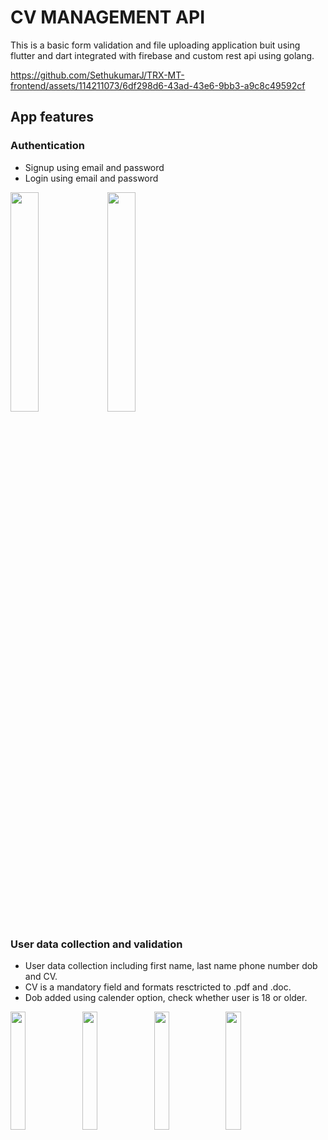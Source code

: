# CV MANAGEMENT API
This is a basic form validation and file uploading application buit using flutter and dart integrated with firebase and custom rest api using golang.





https://github.com/SethukumarJ/TRX-MT-frontend/assets/114211073/6df298d6-43ad-43e6-9bb3-a9c8c49592cf


## App features

### Authentication
  * Signup using email and password
  * Login using email and password
<p>
  <image src = "https://github.com/SethukumarJ/TRX-MT-frontend/assets/114211073/80b62ef7-63f8-4c84-969c-c1b1700df8c4" width = "30%" height = "30%" />
  <image src = "https://github.com/SethukumarJ/TRX-MT-frontend/assets/114211073/8bc5eee3-805f-4d96-a9ab-dc442a8b863e" width = "30%" height = "30%" />
  
</p>

### User data collection and validation
  * User data collection including first name, last name phone number dob and CV.
  * CV is a mandatory field and formats resctricted to .pdf and .doc.
  * Dob added using calender option, check whether user is 18 or older.
  
  <p>
     <image src = "https://github.com/SethukumarJ/TRX-MT-frontend/assets/114211073/5a8c06c6-170e-4199-8ca1-8889eb91d6b9" width = "22%" height = "22%" />
     <image src = "https://github.com/SethukumarJ/TRX-MT-frontend/assets/114211073/77de4dda-fed0-43d3-81e0-c327d6026ae7" width = "22%" height = "22%" />
     <image src = "https://github.com/SethukumarJ/TRX-MT-frontend/assets/114211073/f9256ad1-ee0f-456f-a9cb-acf20e147ad7" width = "22%" height = "22%" />
     <image src = "https://github.com/SethukumarJ/TRX-MT-frontend/assets/114211073/d0842c74-1cc2-4dd7-a413-30eed52c117d" width = "22%" height = "22%" />
 </p>

